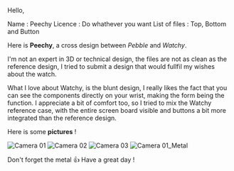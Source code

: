 Hello,

Name : Peechy
Licence : Do whathever you want
List of files : Top, Bottom and Button

Here is **Peechy**, a cross design between _Pebble_ and _Watchy_.

I'm not an expert in 3D or technical design, the files are not as clean as the reference design, I tried to submit a design that would fullfil my wishes about the watch.

What I love about Watchy, is the blunt design, I really likes the fact that you can see the components directly on your wrist, making the form being the function.
I appreciate a bit of comfort too, so I tried to mix the Watchy reference case, with the entire screen board visible and buttons a bit more integrated than the reference design.

Here is some **pictures** ! 

![Camera 01](https://user-images.githubusercontent.com/78688254/107148485-9ea8d980-6953-11eb-893b-6cca46d2f8be.jpg)
![Camera 02](https://user-images.githubusercontent.com/78688254/107148486-a10b3380-6953-11eb-8f70-28a0f92f3a3a.jpg)
![Camera 03](https://user-images.githubusercontent.com/78688254/107148487-a2d4f700-6953-11eb-8a4c-344f6db9defc.jpg)
![Camera 01_Metal](https://user-images.githubusercontent.com/78688254/107148497-b4b69a00-6953-11eb-83e1-81fef365053f.jpg)


Don't forget the metal 👍
Have a great day !
